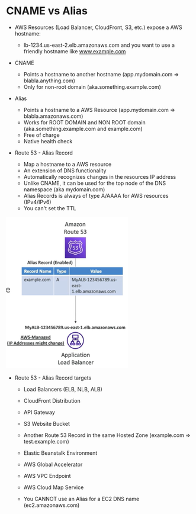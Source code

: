 # CNAME vs Alias

- AWS Resources (Load Balancer, CloudFront, S3, etc.) expose a AWS hostname:
    - lb-1234.us-east-2.elb.amazonaws.com and you want to use a friendly hostname like www.example.com

- CNAME
    - Points a hostname to another hostname (app.mydomain.com => blabla.anything.com)
    - Only for non-root domain (aka.something.example.com)


- Alias
    - Points a hostname to a AWS Resource (app.mydomain.com => blabla.amazonaws.com)
    - Works for ROOT DOMAIN and NON ROOT domain (aka.something.example.com and example.com)
    - Free of charge
    - Native health check

- Route 53 - Alias Record
    - Map a hostname to a AWS resource
    - An extension of DNS functionality
    - Automatically recognizes changes in the resources IP address
    - Unlike CNAME, it can be used for the top node of the DNS namespace (aka mydomain.com)
    - Alias Records is always of type A/AAAA for AWS resources (IPv4/IPv6)
    - You can't set the TTL


![Alias records](images/alias-records.png)

- Route 53 - Alias Record targets
    - Load Balancers (ELB, NLB, ALB)
    - CloudFront Distribution
    - API Gateway
    - S3 Website Bucket
    - Another Route 53 Record in the same Hosted Zone (example.com => test.example.com)
    - Elastic Beanstalk Environment
    - AWS Global Accelerator
    - AWS VPC Endpoint
    - AWS Cloud Map Service

    - You CANNOT use an Alias for a EC2 DNS name (ec2.amazonaws.com)